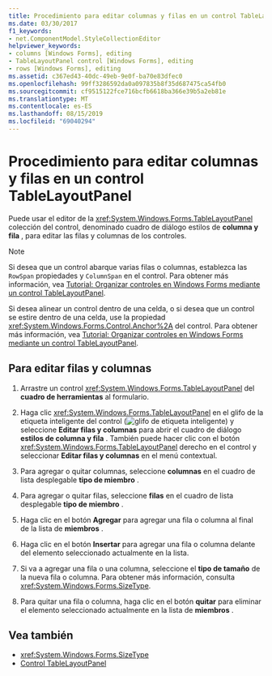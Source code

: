 ```yaml
---
title: Procedimiento para editar columnas y filas en un control TableLayoutPanel
ms.date: 03/30/2017
f1_keywords:
- net.ComponentModel.StyleCollectionEditor
helpviewer_keywords:
- columns [Windows Forms], editing
- TableLayoutPanel control [Windows Forms], editing
- rows [Windows Forms], editing
ms.assetid: c367ed43-40dc-49eb-9e0f-ba70e83dfec0
ms.openlocfilehash: 99ff3286592da0a097835b8f35d687475ca54fb0
ms.sourcegitcommit: cf9515122fce716bcfb6618ba366e39b5a2eb81e
ms.translationtype: MT
ms.contentlocale: es-ES
ms.lasthandoff: 08/15/2019
ms.locfileid: "69040294"
---
```

# <a name="how-to-edit-columns-and-rows-in-a-tablelayoutpanel-control"></a>Procedimiento para editar columnas y filas en un control TableLayoutPanel

Puede usar el editor de la <xref:System.Windows.Forms.TableLayoutPanel> colección del control, denominado cuadro de diálogo estilos de **columna y fila** , para editar las filas y columnas de los controles.

> [!NOTE]
> Si desea que un control abarque varias filas o columnas, establezca las `RowSpan` propiedades y `ColumnSpan` en el control. Para obtener más información, vea [Tutorial: Organizar controles en Windows Forms mediante un control TableLayoutPanel](walkthrough-arranging-controls-on-windows-forms-using-a-tablelayoutpanel.md).
>
> Si desea alinear un control dentro de una celda, o si desea que un control se estire dentro de una celda, use la propiedad <xref:System.Windows.Forms.Control.Anchor%2A> del control. Para obtener más información, vea [Tutorial: Organizar controles en Windows Forms mediante un control TableLayoutPanel](walkthrough-arranging-controls-on-windows-forms-using-a-tablelayoutpanel.md).

## <a name="to-edit-rows-and-columns"></a>Para editar filas y columnas

1. Arrastre un control <xref:System.Windows.Forms.TableLayoutPanel> del **cuadro de herramientas** al formulario.

2. Haga clic <xref:System.Windows.Forms.TableLayoutPanel> en el glifo de la etiqueta inteligente del control (![glifo de etiqueta inteligente](./media/vs-winformsmttagglyph.gif "VS_WinFormSmtTagGlyph")) y seleccione **Editar filas y columnas** para abrir el cuadro de diálogo **estilos de columna y fila** . También puede hacer clic con el botón <xref:System.Windows.Forms.TableLayoutPanel> derecho en el control y seleccionar **Editar filas y columnas** en el menú contextual.

3. Para agregar o quitar columnas, seleccione **columnas** en el cuadro de lista desplegable **tipo de miembro** .

4. Para agregar o quitar filas, seleccione **filas** en el cuadro de lista desplegable **tipo de miembro** .

5. Haga clic en el botón **Agregar** para agregar una fila o columna al final de la lista de **miembros** .

6. Haga clic en el botón **Insertar** para agregar una fila o columna delante del elemento seleccionado actualmente en la lista.

7. Si va a agregar una fila o una columna, seleccione el **tipo de tamaño** de la nueva fila o columna. Para obtener más información, consulta <xref:System.Windows.Forms.SizeType>.

8. Para quitar una fila o columna, haga clic en el botón **quitar** para eliminar el elemento seleccionado actualmente en la lista de **miembros** .

## <a name="see-also"></a>Vea también

- <xref:System.Windows.Forms.SizeType>
- [Control TableLayoutPanel](tablelayoutpanel-control-windows-forms.md)
